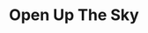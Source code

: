 ---
title: Open Up The Sky
artist: Shock Machine
image: "/uploads/open-up-the-sky.jpg"
catalogue-number: MA0065
format: 12" / CD / Digital
---